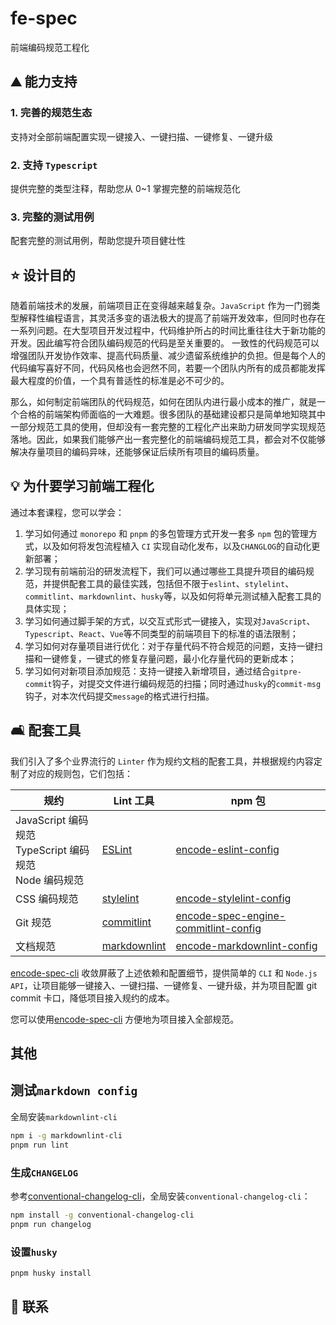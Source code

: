 # fe-spec

 前端编码规范工程化

## :mountain: 能力支持

### 1. 完善的规范生态

支持对全部前端配置实现一键接入、一键扫描、一键修复、一键升级

### 2. 支持 `Typescript`

提供完整的类型注释，帮助您从 0~1 掌握完整的前端规范化

### 3. 完整的测试用例

配套完整的测试用例，帮助您提升项目健壮性

## :star: 设计目的

随着前端技术的发展，前端项目正在变得越来越复杂。`JavaScript` 作为一门弱类型解释性编程语言，其灵活多变的语法极大的提高了前端开发效率，但同时也存在一系列问题。在大型项目开发过程中，代码维护所占的时间比重往往大于新功能的开发。因此编写符合团队编码规范的代码是至关重要的。 一致性的代码规范可以增强团队开发协作效率、提高代码质量、减少遗留系统维护的负担。但是每个人的代码编写喜好不同，代码风格也会迥然不同，若要一个团队内所有的成员都能发挥最大程度的价值，一个具有普适性的标准是必不可少的。

那么，如何制定前端团队的代码规范，如何在团队内进行最小成本的推广，就是一个合格的前端架构师面临的一大难题。很多团队的基础建设都只是简单地知晓其中一部分规范工具的使用，但却没有一套完整的工程化产出来助力研发同学实现规范落地。因此，如果我们能够产出一套完整化的前端编码规范工具，都会对不仅能够解决存量项目的编码异味，还能够保证后续所有项目的编码质量。

## :bulb: 为什要学习前端工程化

通过本套课程，您可以学会：

1. 学习如何通过 `monorepo` 和 `pnpm` 的多包管理方式开发一套多 `npm` 包的管理方式，以及如何将发包流程植入 `CI` 实现自动化发布，以及`CHANGLOG`的自动化更新部署；
2. 学习现有前端前沿的研发流程下，我们可以通过哪些工具提升项目的编码规范，并提供配套工具的最佳实践，包括但不限于`eslint`、`stylelint`、`commitlint`、`markdownlint`、`husky`等，以及如何将单元测试植入配套工具的具体实现；
3. 学习如何通过脚手架的方式，以交互式形式一键接入，实现对`JavaScript`、`Typescript`、`React`、`Vue`等不同类型的前端项目下的标准的语法限制；
4. 学习如何对存量项目进行优化：对于存量代码不符合规范的问题，支持一键扫描和一键修复，一键式的修复存量问题，最小化存量代码的更新成本；
5. 学习如何对新项目添加规范：支持一键接入新增项目，通过结合`gitpre-commit`钩子，对提交文件进行编码规范的扫描；同时通过`husky`的`commit-msg`钩子，对本次代码提交`message`的格式进行扫描。

## :couch_and_lamp: 配套工具

我们引入了多个业界流行的 `Linter` 作为规约文档的配套工具，并根据规约内容定制了对应的规则包，它们包括：

| 规约                                                              | Lint 工具                                                  | npm 包                                                                                       |
| ----------------------------------------------------------------- | ---------------------------------------------------------- | -------------------------------------------------------------------------------------------- |
| JavaScript 编码规范 <br/> TypeScript 编码规范 <br/> Node 编码规范 | [ESLint](https://eslint.org/)                              | [encode-eslint-config](https://www.npmjs.com/package/encode-eslint-config)             |
| CSS 编码规范                                                      | [stylelint](https://stylelint.io/)                         | [encode-stylelint-config](https://www.npmjs.com/package/encode-stylelint-config)       |
| Git 规范                                                          | [commitlint](https://commitlint.js.org/#/)                 | [encode-spec-engine-commitlint-config](https://www.npmjs.com/package/encode-spec-engine-commitlint-config)     |
| 文档规范                                                          | [markdownlint](https://github.com/DavidAnson/markdownlint) | [encode-markdownlint-config](https://www.npmjs.com/package/encode-markdownlint-config) |

[encode-spec-cli](https://www.npmjs.com/package/encode-spec-cli) 收敛屏蔽了上述依赖和配置细节，提供简单的 `CLI` 和 `Node.js API`，让项目能够一键接入、一键扫描、一键修复、一键升级，并为项目配置 git commit 卡口，降低项目接入规约的成本。

您可以使用[encode-spec-cli](https://www.npmjs.com/package/encode-spec-cli) 方便地为项目接入全部规范。

## 其他

## 测试`markdown config`

全局安装`markdownlint-cli`

```bash
npm i -g markdownlint-cli
pnpm run lint
```

### 生成`CHANGELOG`

参考[conventional-changelog-cli](https://www.npmjs.com/package/conventional-changelog-cli)，全局安装`conventional-changelog-cli`：

```bash
npm install -g conventional-changelog-cli
pnpm run changelog
```

### 设置`husky`

```bash
pnpm husky install
```

## :email: 联系

<!--**官网**: <http://encodestudio.cn>
-   **前端编码规范工程化** <https://encode-studio-fe.github.io/fe-spec/>
-   **GitHub**: <http://github.com/encode-studio-fe/fe-spec> -->

</br>
